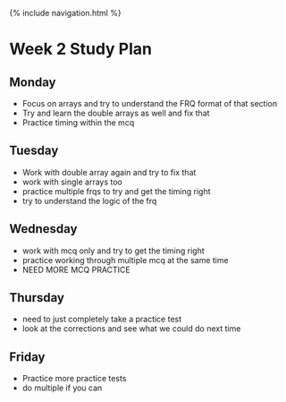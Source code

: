 {% include navigation.html %}

# Week 2 Study Plan

## Monday

- Focus on arrays and try to understand the FRQ format of that section
- Try and learn the double arrays as well and fix that
- Practice timing within the mcq

## Tuesday

- Work with double array again and try to fix that
- work with single arrays too
- practice multiple frqs to try and get the timing right
- try to understand the logic of the frq

## Wednesday

- work with mcq only and try to get the timing right
- practice working through multiple mcq at the same time
- NEED MORE MCQ PRACTICE

## Thursday

- need to just completely take a practice test
- look at the corrections and see what we could do next time

## Friday

- Practice more practice tests
- do multiple if you can
